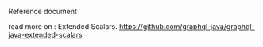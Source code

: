 Reference document

read more on : Extended Scalars. 
https://github.com/graphql-java/graphql-java-extended-scalars